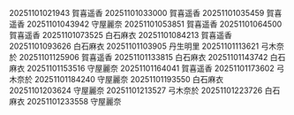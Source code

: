 20251101021943 賀喜遥香
20251101033000 賀喜遥香
20251101035459 賀喜遥香
20251101043942 守屋麗奈
20251101053851 賀喜遥香
20251101064500 賀喜遥香
20251101073525 白石麻衣
20251101084213 賀喜遥香
20251101093626 白石麻衣
20251101103905 丹生明里
20251101113621 弓木奈於
20251101125906 賀喜遥香
20251101133815 白石麻衣
20251101143742 白石麻衣
20251101153516 守屋麗奈
20251101164041 賀喜遥香
20251101173602 弓木奈於
20251101184240 守屋麗奈
20251101193550 白石麻衣
20251101203624 守屋麗奈
20251101213527 弓木奈於
20251101223726 白石麻衣
20251101233558 守屋麗奈
